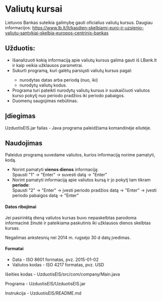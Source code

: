 
<h1>Valiutų kursai</h1>

Lietuvos Bankas suteikia galimybę gauti oficialius valiutų kursus. Daugiau informacijos:
https://www.lb.lt/lt/kasdien-skelbiami-euro-ir-uzsienio-valiutu-santykiai-skelbia-europos-centrinis-bankas

<h2>Užduotis: </h2>
<ul>
  <li>Išanalizuoti kokią informaciją apie valiutų kursus galima gauti iš LBank.lt ir kaip veikia užklausos parametrai.</li>
  <li>Sukurti programą, kuri galėtų parsiųsti valiutų kursus pagal:</li>
      <ul>
      <li>nurodytas datas arba periodą (nuo, iki)</li>
      <li>nurodytų valiutų kodus.</li>
    </ul>
  <li>Programa turi pateikti nurodytų valiutų kursus ir suskaičiuoti valiutos kurso pokytį nuo periodo pradžios iki periodo pabaigos.</li>
  <li>Duomenų saugojimas nebūtinas.</li>
</ul>

<h2>Įdiegimas</h2>
UzduotisEIS.jar failas - Java programa paleidžiama komandinėje eilutėje.

<h2>Naudojimas</h2>
Paleidus programą suvedame valiutos, kurios informaciją norime pamatyti, kodą.
<ul>
  <li>Norint pamatyti <b>vienos dienos</b> informaciją: 
  </br>Spausti "1" -> "Enter" -> suvesti datą -> "Enter" </li>
  <li>Norint pamatyti informaciją apie valiutos kursą ir jo pokytį tam tikram <b>periode</b>:
   </br>Spausti "2" -> "Enter" -> įvesti periodo pradžios datą -> "Enter" -> įvesti periodo pabaigos datą -> "Enter"</li>
</ul>

 <h4>Datos ribojimai</h4>
Jei pasirinktą dieną valiutos kursas buvo nepaskelbtas parodoma informacinė žinutė ir pateikiama paskutinis iki užklausos dienos skelbtas kursas.

Negalimas ankstesnių nei 2014 m. rugsėjo 30 d datų įvedimas.
 <h4>Formatai</h4>
 <ul><li>Data - ISO 8601 formatas, pvz. 2015-01-02 </li>
  <li>Valiutos kodas - ISO 4217 formatas, pvz. USD</li></ul>
  
  
 Išeities kodas -  UzduotisEIS/src/com/company/Main.java
 
 Programa - UzduotisEIS/UzduotisEIS.jar
 
 Instrukcija - UzduotisEIS/README.md
